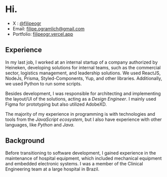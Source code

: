 # Hi.

- X : [@filipeogr](https://x.com/filipeogr)
- Email: filipe.ogramlich@gmail.com
- Portfolio: [filipeogr.vercel.app](https://filipeogr.vercel.app/)

## Experience

In my last job, I worked at an internal startup of a company authorized by Heineken, developing solutions for internal teams, such as the commercial sector, logistics management, and leadership solutions. We used ReactJS, NodeJs, Prisma, Styled-Components, Yup, and other libraries. Additionally, we used Python to run some scripts.

Besides development, I was responsible for architecting and implementing the layout/UI of the solutions, acting as a *Design Engineer*. I mainly used Figma for prototyping but also utilized AdobeXD.

The majority of my experience in programming is with technologies and tools from the *JavaScript ecosystem*, but I also have experience with other languages, like *Python* and *Java*.

## Background

Before transitioning to software development, I gained experience in the maintenance of hospital equipment, which included mechanical equipment and embedded electronic systems. I was a member of the Clinical Engineering team at a large hospital in Brazil.
